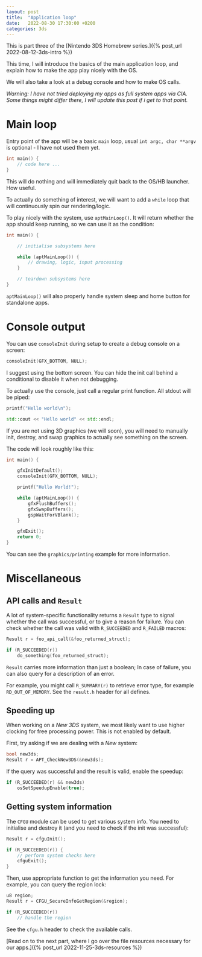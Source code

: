 ```yaml
---
layout: post
title:  "Application loop"
date:   2022-08-30 17:30:00 +0200
categories: 3ds
---
```


This is part three of the [Nintendo 3DS Homebrew series.]({% post_url 2022-08-12-3ds-intro %})

This time, I will introduce the basics of the main application loop, and explain how to make the app play nicely with the OS.

We will also take a look at a debug console and how to make OS calls.

*Warning: I have not tried deploying my apps as full system apps via CIA. Some things might differ there, I will update this post if i get to that point.*

# Main loop

Entry point of the app will be a basic `main` loop, usual `int argc, char **argv` is optional - I have not used them yet.


```cpp
int main() {
    // code here ...
}
```

This will do nothing and will immediately quit back to the OS/HB launcher. How useful.

To actually do something of interest, we will want to add a `while` loop that will continuously spin our rendering/logic.

To play nicely with the system, use `aptMainLoop()`. It will return whether the app should keep running, so we can use it as the condition:

```cpp
int main() {

    // initialise subsystems here

    while (aptMainLoop()) {
        // drawing, logic, input processing
    }

    // teardown subsystems here
}
```

`aptMainLoop()` will also properly handle system sleep and home button for standalone apps.

# Console output

You can use `consoleInit` during setup to create a debug console on a screen:

```cpp
consoleInit(GFX_BOTTOM, NULL);
```

I suggest using the bottom screen. You can hide the init call behind a conditional to disable it when not debugging.

To actually use the console, just call a regular print function. All stdout will be piped:

```cpp
printf("Hello world\n");
```
```cpp
std::cout << "Hello world" << std::endl;
```

If you are not using 3D graphics (we will soon), you will need to manually init, destroy, and swap graphics to actually see something on the screen. 

The code will look roughly like this:

```cpp
int main() {

    gfxInitDefault();
    consoleInit(GFX_BOTTOM, NULL);

    printf("Hello World!");

    while (aptMainLoop()) {
        gfxFlushBuffers();
        gfxSwapBuffers();
        gspWaitForVBlank();
    }

    gfxExit();
    return 0;
}
```

You can see the `graphics/printing` example for more information.

# Miscellaneous

## API calls and `Result`
A lot of system-specific functionality returns a `Result` type to signal whether the call was successful, or to give a reason for failure.
You can check whether the call was valid with `R_SUCCEEDED` and `R_FAILED` macros:

```cpp
Result r = foo_api_call(&foo_returned_struct);

if (R_SUCCEEDED(r)) 
    do_something(foo_returned_struct);
```

`Result` carries more information than just a boolean; In case of failure, you can also query for a description of an error.

For example, you might call `R_SUMMARY(r)` to retrieve error type, for example `RD_OUT_OF_MEMORY`. See the `result.h` header for all defines.  

## Speeding up
When working on a *New 3DS* system, we most likely want to use higher clocking for free processing power. This is not enabled by default.

First, try asking if we are dealing with a *New* system:

```cpp
bool new3ds; 
Result r = APT_CheckNew3DS(&new3ds);
```

If the query was successful and the result is valid, enable the speedup:

```cpp
if (R_SUCCEEDED(r) && new3ds)
    osSetSpeedupEnable(true);
```

## Getting system information
The `CFGU` module can be used to get various system info. You need to initialise and destroy it (and you need to check if the init was successful):

```cpp
Result r = cfguInit();

if (R_SUCCEEDED(r)) {
    // perform system checks here
    cfguExit();
}
```

Then, use appropriate function to get the information you need. For example, you can query the region lock:

```cpp
u8 region;
Result r = CFGU_SecureInfoGetRegion(&region);

if (R_SUCCEEDED(r)) 
    // handle the region
```

See the `cfgu.h` header to check the available calls.

[Read on to the next part, where I go over the file resources necessary for our apps.]({% post_url 2022-11-25-3ds-resources %})
